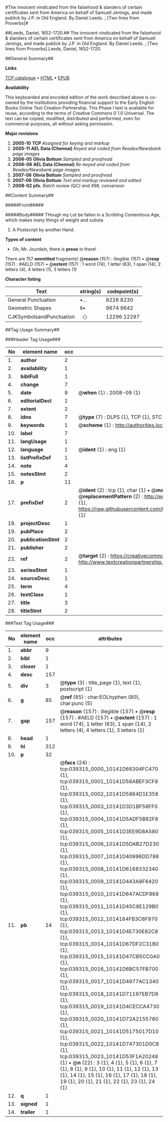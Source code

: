 #The innocent vindicated from the falsehood & slanders of certain certificates sent from America on behalf of Samuell Jenings, and made publick by J.P. in Old England. By Daniel Leeds. ; [Two lines from Proverbs]#

##Leeds, Daniel, 1652-1720.##
The innocent vindicated from the falsehood & slanders of certain certificates sent from America on behalf of Samuell Jenings, and made publick by J.P. in Old England. By Daniel Leeds. ; [Two lines from Proverbs]
Leeds, Daniel, 1652-1720.

##General Summary##

**Links**

[TCP catalogue](http://www.ota.ox.ac.uk/tcp/)  • 
[HTML](http://tei.it.ox.ac.uk/tcp/Texts-HTML/free/N29/N29516.html)  • 
[EPUB](http://tei.it.ox.ac.uk/tcp/Texts-EPUB/free/N29/N29516.epub)

**Availability**

This keyboarded and encoded edition of the
	       work described above is co-owned by the institutions
	       providing financial support to the Early English Books
	       Online Text Creation Partnership. This Phase I text is
	       available for reuse, according to the terms of Creative
	       Commons 0 1.0 Universal. The text can be copied,
	       modified, distributed and performed, even for
	       commercial purposes, all without asking permission.

**Major revisions**

1. __2005-10__ __TCP__ *Assigned for keying and markup*
1. __2005-11__ __AEL Data (Chennai)__ *Keyed and coded from Readex/Newsbank page images*
1. __2006-05__ __Olivia Bottum__ *Sampled and proofread*
1. __2006-08__ __AEL Data (Chennai)__ *Re-keyed and coded from Readex/Newsbank page images*
1. __2007-06__ __Olivia Bottum__ *Sampled and proofread*
1. __2007-06__ __Olivia Bottum__ *Text and markup reviewed and edited*
1. __2008-02__ __pfs.__ *Batch review (QC) and XML conversion*

##Content Summary##

#####Front#####

#####Body#####
THough my Lot be fallen in a Scribling Contentious Age, which makes many things of weight and substa
1. A Postscript by another Hand.

**Types of content**

  * Oh, Mr. Jourdain, there is **prose** in there!

There are 157 **ommitted** fragments! 
 @__reason__ (157) : illegible (157)  •  @__resp__ (157) : #AELD (157)  •  @__extent__ (157) : 1 word (74), 1 letter (63), 1 span (14), 2 letters (4), 4 letters (1), 3 letters (1)

**Character listing**


|Text|string(s)|codepoint(s)|
|---|---|---|
|General Punctuation|•…|8226 8230|
|Geometric Shapes|◊▪|9674 9642|
|CJKSymbolsandPunctuation|〈〉|12296 12297|

##Tag Usage Summary##

###Header Tag Usage###

|No|element name|occ|attributes|
|---|---|---|---|
|1.|__author__|2||
|2.|__availability__|1||
|3.|__biblFull__|1||
|4.|__change__|7||
|5.|__date__|9| @__when__ (1) : 2008-09 (1)|
|6.|__editorialDecl__|1||
|7.|__extent__|2||
|8.|__idno__|7| @__type__ (7) : DLPS (1), TCP (1), STC (2), NOTIS (1), IMAGE-SET (1), EVANS-CITATION (1)|
|9.|__keywords__|1| @__scheme__ (1) : http://authorities.loc.gov/ (1)|
|10.|__label__|7||
|11.|__langUsage__|1||
|12.|__language__|1| @__ident__ (1) : eng (1)|
|13.|__listPrefixDef__|1||
|14.|__note__|4||
|15.|__notesStmt__|2||
|16.|__p__|11||
|17.|__prefixDef__|2| @__ident__ (2) : tcp (1), char (1)  •  @__matchPattern__ (2) : ([0-9\-]+):([0-9IVX]+) (1), (.+) (1)  •  @__replacementPattern__ (2) : http://eebo.chadwyck.com/downloadtiff?vid=$1&page=$2 (1), https://raw.githubusercontent.com/textcreationpartnership/Texts/master/tcpchars.xml#$1 (1)|
|18.|__projectDesc__|1||
|19.|__pubPlace__|2||
|20.|__publicationStmt__|2||
|21.|__publisher__|2||
|22.|__ref__|2| @__target__ (2) : https://creativecommons.org/publicdomain/zero/1.0/ (1), http://www.textcreationpartnership.org/docs/. (1)|
|23.|__seriesStmt__|1||
|24.|__sourceDesc__|1||
|25.|__term__|4||
|26.|__textClass__|1||
|27.|__title__|3||
|28.|__titleStmt__|2||


###Text Tag Usage###

|No|element name|occ|attributes|
|---|---|---|---|
|1.|__abbr__|9||
|2.|__bibl__|1||
|3.|__closer__|1||
|4.|__desc__|157||
|5.|__div__|3| @__type__ (3) : title_page (1), text (1), postscript (1)|
|6.|__g__|85| @__ref__ (85) : char:EOLhyphen (80), char:punc (5)|
|7.|__gap__|157| @__reason__ (157) : illegible (157)  •  @__resp__ (157) : #AELD (157)  •  @__extent__ (157) : 1 word (74), 1 letter (63), 1 span (14), 2 letters (4), 4 letters (1), 3 letters (1)|
|8.|__head__|1||
|9.|__hi__|312||
|10.|__p__|32||
|11.|__pb__|24| @__facs__ (24) : tcp:039315_0000_10141D66304FC470 (1), tcp:039315_0001_10141D56ABEF3CF8 (1), tcp:039315_0002_10141D5864D1E358 (1), tcp:039315_0003_10141D3D1BF58FF0 (1), tcp:039315_0004_10141D5ADF5B82F8 (1), tcp:039315_0005_10141D3EE9D8A580 (1), tcp:039315_0006_10141D5DAB27D230 (1), tcp:039315_0007_10141D40996DD788 (1), tcp:039315_0008_10141D6168332340 (1), tcp:039315_0009_10141D443A8F8420 (1), tcp:039315_0010_10141D647ACDF868 (1), tcp:039315_0011_10141D45C8E129B0 (1), tcp:039315_0012_1014164FB3C6F970 (1), tcp:039315_0013_10141D4E730E82C8 (1), tcp:039315_0014_10141D67DF2C31B0 (1), tcp:039315_0015_10141D47CB5CC0A0 (1), tcp:039315_0016_10141D6BC57FB700 (1), tcp:039315_0017_10141D4977AC1340 (1), tcp:039315_0018_10141D71197EB7D8 (1), tcp:039315_0019_10141D4CECCA4730 (1), tcp:039315_0020_10141D72A2155780 (1), tcp:039315_0021_10141D5175017D10 (1), tcp:039315_0022_10141D747301D0C8 (1), tcp:039315_0023_10141D53F1A20248 (1)  •  @__n__ (22) : 3 (1), 4 (1), 5 (1), 6 (1), 7 (1), 8 (1), 9 (1), 10 (1), 11 (1), 12 (1), 13 (1), 14 (1), 15 (1), 16 (1), 17 (1), 18 (1), 19 (1), 20 (1), 21 (1), 22 (1), 23 (1), 24 (1)|
|12.|__q__|1||
|13.|__signed__|1||
|14.|__trailer__|1||
